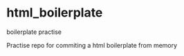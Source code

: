 # html_boilerplate
boilerplate practise

Practise repo for commiting a html boilerplate from memory
